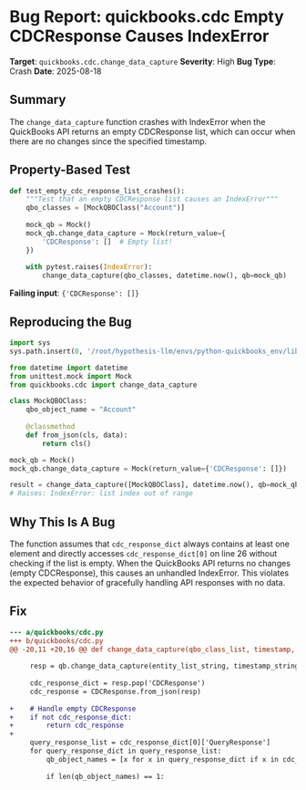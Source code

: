 # Bug Report: quickbooks.cdc Empty CDCResponse Causes IndexError

**Target**: `quickbooks.cdc.change_data_capture`
**Severity**: High
**Bug Type**: Crash
**Date**: 2025-08-18

## Summary

The `change_data_capture` function crashes with IndexError when the QuickBooks API returns an empty CDCResponse list, which can occur when there are no changes since the specified timestamp.

## Property-Based Test

```python
def test_empty_cdc_response_list_crashes():
    """Test that an empty CDCResponse list causes an IndexError"""
    qbo_classes = [MockQBOClass("Account")]
    
    mock_qb = Mock()
    mock_qb.change_data_capture = Mock(return_value={
        'CDCResponse': []  # Empty list!
    })
    
    with pytest.raises(IndexError):
        change_data_capture(qbo_classes, datetime.now(), qb=mock_qb)
```

**Failing input**: `{'CDCResponse': []}`

## Reproducing the Bug

```python
import sys
sys.path.insert(0, '/root/hypothesis-llm/envs/python-quickbooks_env/lib/python3.13/site-packages')

from datetime import datetime
from unittest.mock import Mock
from quickbooks.cdc import change_data_capture

class MockQBOClass:
    qbo_object_name = "Account"
    
    @classmethod
    def from_json(cls, data):
        return cls()

mock_qb = Mock()
mock_qb.change_data_capture = Mock(return_value={'CDCResponse': []})

result = change_data_capture([MockQBOClass], datetime.now(), qb=mock_qb)
# Raises: IndexError: list index out of range
```

## Why This Is A Bug

The function assumes that `cdc_response_dict` always contains at least one element and directly accesses `cdc_response_dict[0]` on line 26 without checking if the list is empty. When the QuickBooks API returns no changes (empty CDCResponse), this causes an unhandled IndexError. This violates the expected behavior of gracefully handling API responses with no data.

## Fix

```diff
--- a/quickbooks/cdc.py
+++ b/quickbooks/cdc.py
@@ -20,11 +20,16 @@ def change_data_capture(qbo_class_list, timestamp, qb=None):
 
     resp = qb.change_data_capture(entity_list_string, timestamp_string)
 
     cdc_response_dict = resp.pop('CDCResponse')
     cdc_response = CDCResponse.from_json(resp)
 
+    # Handle empty CDCResponse
+    if not cdc_response_dict:
+        return cdc_response
+    
     query_response_list = cdc_response_dict[0]['QueryResponse']
     for query_response_dict in query_response_list:
         qb_object_names = [x for x in query_response_dict if x in cdc_class_names]
 
         if len(qb_object_names) == 1:
```